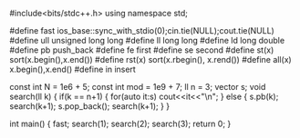#include<bits/stdc++.h>
using namespace std;
 
#define fast ios_base::sync_with_stdio(0);cin.tie(NULL);cout.tie(NULL)
#define ull unsigned long long
#define ll long long
#define ld long double
#define pb push_back
#define fe first
#define se second
#define st(x) sort(x.begin(),x.end())
#define rst(x) sort(x.rbegin(), x.rend())
#define all(x) x.begin(),x.end()
#define in insert
 

const int N = 1e6 + 5;
const int mod = 1e9 + 7;
ll n = 3;
vector <ll> s;
void search(ll k)
{
	if(k == n+1)
	{
		for(auto it:s)
			cout<<it<<"\n";
	}
	else
	{
		s.pb(k);
		search(k+1);
		s.pop_back();
		search(k+1);
	}
}
 
int main()
{
    fast;
    search(1);
    search(2);
    search(3);
  return 0;
}
